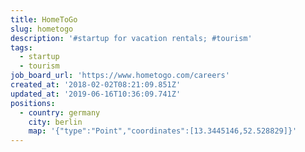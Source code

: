 ```yaml
---
title: HomeToGo
slug: hometogo
description: '#startup for vacation rentals; #tourism'
tags:
  - startup
  - tourism
job_board_url: 'https://www.hometogo.com/careers'
created_at: '2018-02-02T08:21:09.851Z'
updated_at: '2019-06-16T10:36:09.741Z'
positions:
  - country: germany
    city: berlin
    map: '{"type":"Point","coordinates":[13.3445146,52.528829]}'
---
```


